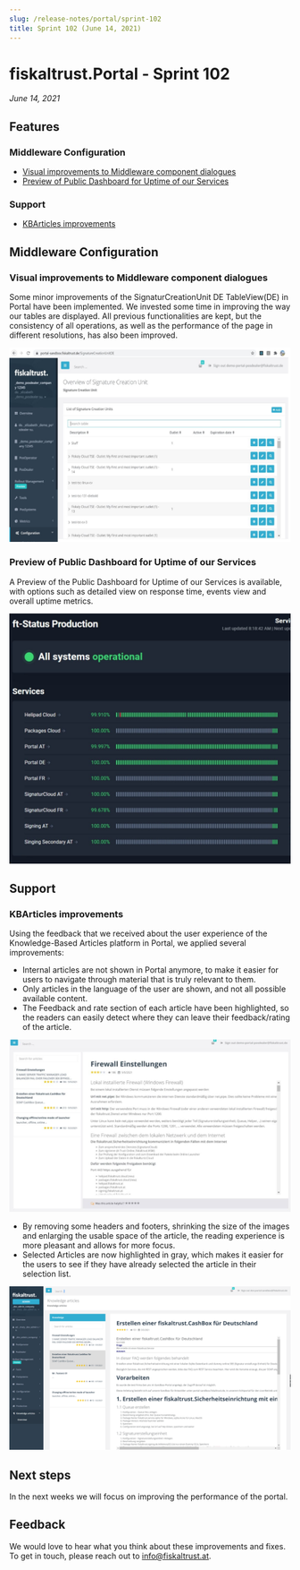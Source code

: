 ```yaml
---
slug: /release-notes/portal/sprint-102
title: Sprint 102 (June 14, 2021)
---
```


# fiskaltrust.Portal - Sprint 102
_June 14, 2021_

## Features

### Middleware Configuration
- [Visual improvements to Middleware component dialogues](#visual-improvements-to-middleware-component-dialogues)
- [Preview of Public Dashboard for Uptime of our Services](#preview-of-public-dashboard-for-uptime-of-our-services)

### Support

- [KBArticles improvements](#kbarticles-improvements)

## Middleware Configuration

### Visual improvements to Middleware component dialogues

Some minor improvements of the SignaturCreationUnit DE TableView(DE)  in Portal have been implemented. We invested some time in improving the way our tables are displayed. All previous functionalities are kept, but the consistency of all operations, as well as the performance of the page in different resolutions, has also been improved.

<img src="images/sprint-102/scu.png" width="850">

### Preview of Public Dashboard for Uptime of our Services

A Preview of the Public Dashboard for Uptime of our Services is available, with options such as detailed view on response time, events view and overall uptime metrics.

![production-status](images/sprint-102/production-status.png)

<production-status src="images/sprint-102/production-status.png" width="850">

## Support

### KBArticles improvements

Using the feedback that we received about the user experience of the Knowledge-Based Articles platform in Portal, we applied several improvements:

- Internal articles are not shown in Portal anymore, to make it easier for users to navigate through material that is truly relevant to them.
- Only articles in the language of the user are shown, and not all possible available content.
- The Feedback and rate section of each article have been highlighted, so the readers can easily detect where they can leave their feedback/rating of the article.

![kba-improvements](images/sprint-102/kba-improvements.png)
  

- By removing some headers and footers, shrinking the size of the images and enlarging the usable space of the article, the reading experience is more pleasant and allows for more focus.
- Selected Articles are now highlighted in gray, which makes it easier for the users to see if they have already selected the article in their selection list.

![highlited-Selected-Article](images/sprint-102/highlited-Selected-Article.png)


## Next steps
In the next weeks we will focus on improving the performance of the portal.

## Feedback
We would love to hear what you think about these improvements and fixes. To get in touch, please reach out to [info@fiskaltrust.at](mailto:info@fiskaltrust.at).



